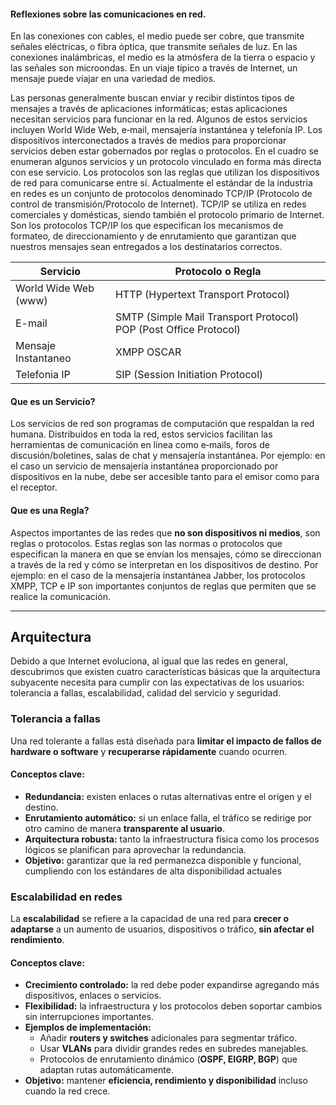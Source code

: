 #### Reflexiones sobre las comunicaciones en red. 

En las conexiones con cables, el medio puede ser cobre, que transmite señales eléctricas,
o fibra óptica, que transmite señales de luz. En las conexiones inalámbricas, el medio es la atmósfera de la tierra o espacio y las señales son microondas. En un viaje típico a través de Internet, un mensaje puede viajar en una variedad de medios.

Las personas generalmente buscan enviar y recibir distintos tipos de mensajes a través de aplicaciones informáticas; estas aplicaciones necesitan servicios para funcionar en la red. Algunos de estos servicios incluyen World Wide Web, e‐mail, mensajería instantánea y telefonía IP. Los dispositivos interconectados a través de medios para proporcionar servicios deben estar gobernados por reglas o protocolos. En el cuadro se enumeran algunos servicios y un protocolo vinculado en forma más directa con ese servicio.
Los protocolos son las reglas que utilizan los dispositivos de red para comunicarse entre sí. Actualmente el estándar de la industria en redes es un conjunto de protocolos denominado TCP/IP (Protocolo de control de transmisión/Protocolo de Internet). TCP/IP se utiliza en redes comerciales y domésticas, siendo también el protocolo primario de Internet. Son los protocolos TCP/IP los que especifican los mecanismos de formateo, de direccionamiento y
de enrutamiento que garantizan que nuestros mensajes sean entregados a los destinatarios correctos.


| Servicio             | Protocolo o Regla                                                                                                             |
| -------------------- | ----------------------------------------------------------------------------------------------------------------------------- |
| World Wide Web (www) | HTTP                                                                                           (Hypertext Transport Protocol) |
| E-mail               | SMTP (Simple Mail Transport Protocol)                                         POP (Post Office Protocol)                      |
| Mensaje Instantaneo  | XMPP  OSCAR                                                                                                                   |
| Telefonia IP         | SIP (Session Initiation Protocol)                                                                                             |

#### Que es un Servicio? 
Los servicios de red son programas de computación que respaldan la red humana. Distribuidos en toda la red, estos servicios facilitan las herramientas de comunicación en línea como e‐mails, foros de discusión/boletines, salas de chat y mensajería instantánea. Por ejemplo: en el caso un servicio de mensajería instantánea proporcionado por dispositivos en la nube, debe ser accesible tanto para el emisor como para el receptor.

#### Que es una Regla? 
Aspectos importantes de las redes que **no son dispositivos ni medios**, son reglas o protocolos. Estas reglas son las normas o protocolos que especifican la manera en que se envían los mensajes, cómo se direccionan a través de la red y cómo se interpretan en los dispositivos de destino. Por ejemplo: en el caso de la mensajería instantánea Jabber, los
protocolos XMPP, TCP e IP son importantes conjuntos de reglas que permiten que se realice la comunicación.

--- 
## Arquitectura
 Debido a que Internet evoluciona, al igual que las redes en general, descubrimos que existen cuatro características básicas que la arquitectura subyacente necesita para cumplir con las expectativas de los usuarios: tolerancia a fallas, escalabilidad, calidad del servicio y seguridad.

### Tolerancia a fallas 
Una red tolerante a fallas está diseñada para **limitar el impacto de fallos de hardware o software** y **recuperarse rápidamente** cuando ocurren.
#### Conceptos clave:
- **Redundancia:** existen enlaces o rutas alternativas entre el origen y el destino.
- **Enrutamiento automático:** si un enlace falla, el tráfico se redirige por otro camino de manera **transparente al usuario**.
- **Arquitectura robusta:** tanto la infraestructura física como los procesos lógicos se planifican para aprovechar la redundancia.
- **Objetivo:** garantizar que la red permanezca disponible y funcional, cumpliendo con los estándares de alta disponibilidad actuales

### Escalabilidad en redes
La **escalabilidad** se refiere a la capacidad de una red para **crecer o adaptarse** a un aumento de usuarios, dispositivos o tráfico, **sin afectar el rendimiento**.
#### Conceptos clave:
- **Crecimiento controlado:** la red debe poder expandirse agregando más dispositivos, enlaces o servicios.
- **Flexibilidad:** la infraestructura y los protocolos deben soportar cambios sin interrupciones importantes.
- **Ejemplos de implementación:**
    - Añadir **routers y switches** adicionales para segmentar tráfico.
    - Usar **VLANs** para dividir grandes redes en subredes manejables.
    - Protocolos de enrutamiento dinámico (**OSPF, EIGRP, BGP**) que adaptan rutas automáticamente.
- **Objetivo:** mantener **eficiencia, rendimiento y disponibilidad** incluso cuando la red crece.

